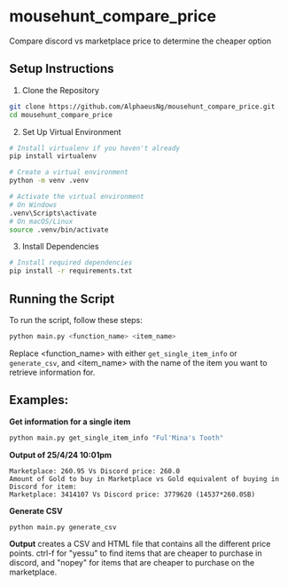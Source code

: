 # mousehunt_compare_price
Compare discord vs marketplace price to determine the cheaper option

## Setup Instructions
1. Clone the Repository
```bash
git clone https://github.com/AlphaeusNg/mousehunt_compare_price.git
cd mousehunt_compare_price
```
2. Set Up Virtual Environment
```bash
# Install virtualenv if you haven't already
pip install virtualenv

# Create a virtual environment
python -m venv .venv

# Activate the virtual environment
# On Windows
.venv\Scripts\activate
# On macOS/Linux
source .venv/bin/activate
```
3. Install Dependencies
```bash
# Install required dependencies
pip install -r requirements.txt
```

## Running the Script
To run the script, follow these steps:

```bash
python main.py <function_name> <item_name>
```
Replace <function_name> with either `get_single_item_info` or `generate_csv`, and <item_name> with the name of the item you want to retrieve information for.

## Examples:

**Get information for a single item**
```bash
python main.py get_single_item_info "Ful'Mina's Tooth"
```
**Output of 25/4/24 10:01pm**
```
Marketplace: 260.95 Vs Discord price: 260.0
Amount of Gold to buy in Marketplace vs Gold equivalent of buying in Discord for item:
Marketplace: 3414107 Vs Discord price: 3779620 (14537*260.0SB)
```

**Generate CSV**
```bash
python main.py generate_csv
```

**Output**
creates a CSV and HTML file that contains all the different price points. ctrl-f for "yessu" to find items that are cheaper to purchase in discord, and "nopey" for items that are cheaper to purchase on the marketplace.
